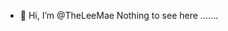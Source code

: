 - 👋 Hi, I’m @TheLeeMae
Nothing to see here .......
<!---
TheLeeMae/TheLeeMae is a ✨ special ✨ repository because its `README.md` (this file) appears on your GitHub profile.
You can click the Preview link to take a look at your changes.
--->
